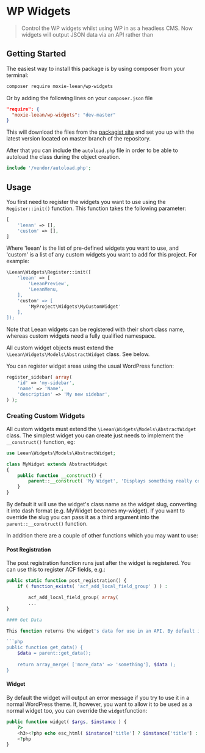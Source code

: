 # WP Widgets

> Control the WP widgets whilst using WP in as a headless CMS. Now widgets will output JSON data via an API rather than  


## Getting Started

The easiest way to install this package is by using composer from your terminal:

```bash
composer require moxie-leean/wp-widgets
```

Or by adding the following lines on your `composer.json` file

```json
"require": {
  "moxie-leean/wp-widgets": "dev-master"
}
```

This will download the files from the [packagist site](https://packagist.org/packages/moxie-leean/wp-widgets) 
and set you up with the latest version located on master branch of the repository. 

After that you can include the `autoload.php` file in order to
be able to autoload the class during the object creation.

```php
include '/vendor/autoload.php';
```


## Usage

You first need to register the widgets you want to use using the ```Register::init()``` function. This function takes the following parameter:

```php
[
    'leean' => [],
    'custom' => [],
]
```

Where 'leean' is the list of pre-defined widgets you want to use, and 'custom' is a list of any custom widgets you want to add for this project. For example:

```php
\Leean\Widgets\Register::init([
    'leean' => [
        'LeeanPreview',
        'LeeanMenu,
    ],
    'custom' => [
        'MyProject\Widgets\MyCustomWidget'
    ],
]);
```

Note that Leean widgets can be registered with their short class name, whereas custom widgets need a fully qualified namespace.
 
All custom widget objects must extend the ```\Leean\Widgets\Models\AbstractWidget``` class. See below.

You can register widget areas using the usual WordPress function:

```php
register_sidebar( array(
    'id' => 'my-sidebar',
    'name' => 'Name',
    'description' => 'My new sidebar',
) );
```

### Creating Custom Widgets

All custom widgets must extend the ```\Leean\Widgets\Models\AbstractWidget``` class. The simplest widget you can create just needs to implement the ```__construct()``` function, eg:

```php
use Leean\Widgets\Models\AbstractWidget;

class MyWidget extends AbstractWidget
{
	public function __construct() {
		parent::__construct( 'My Widget', 'Displays something really cool.' );
	}
}
```

By default it will use the widget's class name as the widget slug, converting it into dash format (e.g. MyWidget becomes my-widget). If you want to override the slug you can pass it as a third argument into the ```parent::__construct()``` function.

In addition there are a couple of other functions which you may want to use:

#### Post Registration

The post registration function runs just after the widget is registered. You can use this to register ACF fields, e.g.:

```php
public static function post_registration() {
    if ( function_exists( 'acf_add_local_field_group' ) ) :

        acf_add_local_field_group( array(
        ...				
}

#### Get Data

This function returns the widget's data for use in an API. By default it will return the widget's title and all ACF fields. You can override it like this:

```php
public function get_data() {
    $data = parent::get_data();
    		
    return array_merge( ['more_data' => 'something'], $data );
}
```
 
#### Widget

By default the widget will output an error message if you try to use it in a normal WordPress theme. If, however, you want to allow it to be used as a normal widget too, you can override the ```widget```function:

```php
public function widget( $args, $instance ) {
    ?>
    <h3><?php echo esc_html( $instance['title'] ? $instance['title'] : '' ) ?></h3>
    <?php
}
```
